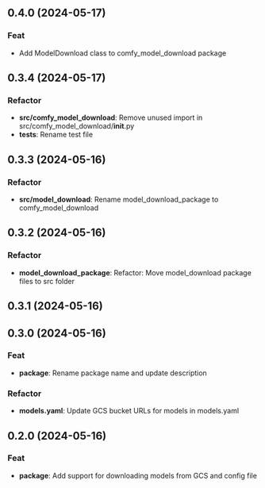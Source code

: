 ## 0.4.0 (2024-05-17)

### Feat

- Add ModelDownload class to comfy_model_download package

## 0.3.4 (2024-05-17)

### Refactor

- **src/comfy_model_download**: Remove unused import in src/comfy_model_download/__init__.py
- **tests**: Rename test file

## 0.3.3 (2024-05-16)

### Refactor

- **src/model_download**: Rename model_download_package to comfy_model_download

## 0.3.2 (2024-05-16)

### Refactor

- **model_download_package**: Refactor: Move model_download package files to src folder

## 0.3.1 (2024-05-16)

## 0.3.0 (2024-05-16)

### Feat

- **package**: Rename package name and update description

### Refactor

- **models.yaml**: Update GCS bucket URLs for models in models.yaml

## 0.2.0 (2024-05-16)

### Feat

- **package**: Add support for downloading models from GCS and config file
